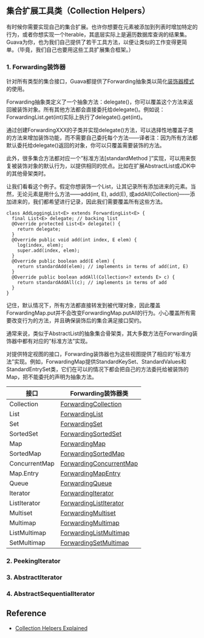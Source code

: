 ## 集合扩展工具类（Collection Helpers）
有时候你需要实现自己的集合扩展。也许你想要在元素被添加到列表时增加特定的行为，或者你想实现一个Iterable，其底层实际上是遍历数据库查询的结果集。Guava为你，也为我们自己提供了若干工具方法，以便让类似的工作变得更简单。（毕竟，我们自己也要用这些工具扩展集合框架。）
### 1. Forwarding装饰器
针对所有类型的集合接口，Guava都提供了Forwarding抽象类以简化[装饰器模式](http://en.wikipedia.org/wiki/Decorator_pattern)的使用。

Forwarding抽象类定义了一个抽象方法：delegate()，你可以覆盖这个方法来返回被装饰对象。所有其他方法都会直接委托给delegate()。例如说：ForwardingList.get(int)实际上执行了delegate().get(int)。

通过创建ForwardingXXX的子类并实现delegate()方法，可以选择性地覆盖子类的方法来增加装饰功能，而不需要自己委托每个方法——译者注：因为所有方法都默认委托给delegate()返回的对象，你可以只覆盖需要装饰的方法。

此外，很多集合方法都对应一个”标准方法[standardMethod ]”实现，可以用来恢复被装饰对象的默认行为，以提供相同的优点。比如在扩展AbstractList或JDK中的其他骨架类时。

让我们看看这个例子。假定你想装饰一个List，让其记录所有添加进来的元素。当然，无论元素是用什么方法——add(int, E), add(E), 或addAll(Collection)——添加进来的，我们都希望进行记录，因此我们需要覆盖所有这些方法。
```
class AddLoggingList<E> extends ForwardingList<E> {
  final List<E> delegate; // backing list
  @Override protected List<E> delegate() {
    return delegate;
  }
  @Override public void add(int index, E elem) {
    log(index, elem);
    super.add(index, elem);
  }
  @Override public boolean add(E elem) {
    return standardAdd(elem); // implements in terms of add(int, E)
  }
  @Override public boolean addAll(Collection<? extends E> c) {
    return standardAddAll(c); // implements in terms of add
  }
}
```
记住，默认情况下，所有方法都直接转发到被代理对象，因此覆盖ForwardingMap.put并不会改变ForwardingMap.putAll的行为。小心覆盖所有需要改变行为的方法，并且确保装饰后的集合满足接口契约。

通常来说，类似于AbstractList的抽象集合骨架类，其大多数方法在Forwarding装饰器中都有对应的”标准方法”实现。

对提供特定视图的接口，Forwarding装饰器也为这些视图提供了相应的”标准方法”实现。例如，ForwardingMap提供StandardKeySet、StandardValues和StandardEntrySet类，它们在可以的情况下都会把自己的方法委托给被装饰的Map，把不能委托的声明为抽象方法。

接口|Forwarding装饰器类
---------|----------
Collection|[ForwardingCollection](http://google.github.io/guava/releases/snapshot/api/docs/com/google/common/collect/ForwardingCollection.html)
List|[ForwardingList](http://google.github.io/guava/releases/snapshot/api/docs/com/google/common/collect/ForwardingList.html)
Set|[ForwardingSet](http://google.github.io/guava/releases/snapshot/api/docs/com/google/common/collect/ForwardingSet.html)
SortedSet|[ForwardingSortedSet](http://google.github.io/guava/releases/snapshot/api/docs/com/google/common/collect/ForwardingSortedSet.html)
Map|[ForwardingMap](http://google.github.io/guava/releases/snapshot/api/docs/com/google/common/collect/ForwardingMap.html)
SortedMap|[ForwardingSortedMap](http://google.github.io/guava/releases/snapshot/api/docs/com/google/common/collect/ForwardingSortedMap.html)
ConcurrentMap|[ForwardingConcurrentMap](http://google.github.io/guava/releases/snapshot/api/docs/com/google/common/collect/ForwardingConcurrentMap.html)
Map.Entry|[ForwardingMapEntry](http://google.github.io/guava/releases/snapshot/api/docs/com/google/common/collect/ForwardingMapEntry.html)
Queue|[ForwardingQueue](http://google.github.io/guava/releases/snapshot/api/docs/com/google/common/collect/ForwardingQueue.html)
Iterator|[ForwardingIterator](http://google.github.io/guava/releases/snapshot/api/docs/com/google/common/collect/ForwardingIterator.html)
ListIterator|[ForwardingListIterator](http://google.github.io/guava/releases/snapshot/api/docs/com/google/common/collect/ForwardingListIterator.html)
Multiset|[ForwardingMultiset](http://google.github.io/guava/releases/snapshot/api/docs/com/google/common/collect/ForwardingMultiset.html)
Multimap|[ForwardingMultimap](http://google.github.io/guava/releases/snapshot/api/docs/com/google/common/collect/ForwardingMultimap.html)
ListMultimap|[ForwardingListMultimap](http://google.github.io/guava/releases/snapshot/api/docs/com/google/common/collect/ForwardingListMultimap.html)
SetMultimap|[ForwardingSetMultimap](http://google.github.io/guava/releases/snapshot/api/docs/com/google/common/collect/ForwardingSetMultimap.html)
### 2. PeekingIterator
### 3. AbstractIterator
### 4. AbstractSequentialIterator

## Reference
- [Collection Helpers Explained](https://github.com/google/guava/wiki/CollectionHelpersExplained)